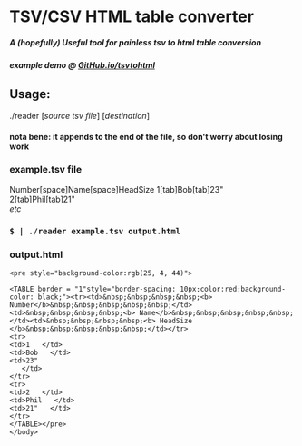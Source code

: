 # TSV/CSV HTML table converter
##### A (hopefully) Useful tool for painless tsv to html table conversion
##### example demo @ [GitHub.io/tsvtohtml](https://shipof123.github.io/tsvtohtml/index.html)
## Usage:
  ./reader [*source tsv file*] [*destination*]
#### nota bene: it appends to the end of the file, so don't worry about losing work
### example.tsv file
Number[space]Name[space]HeadSize
1[tab]Bob[tab]23"  
2[tab]Phil[tab]21"  
*etc*  
### `$ | ./reader example.tsv output.html`
### output.html
```
<pre style="background-color:rgb(25, 4, 44)">

<TABLE border = "1"style="border-spacing: 10px;color:red;background-color: black;"><tr><td>&nbsp;&nbsp;&nbsp;&nbsp;<b> Number</b>&nbsp;&nbsp;&nbsp;&nbsp;&nbsp;</td><td>&nbsp;&nbsp;&nbsp;&nbsp;<b> Name</b>&nbsp;&nbsp;&nbsp;&nbsp;&nbsp;</td><td>&nbsp;&nbsp;&nbsp;&nbsp;<b> HeadSize
</b>&nbsp;&nbsp;&nbsp;&nbsp;&nbsp;</td></tr>
<tr>
<td>1   </td>
<td>Bob   </td>
<td>23"
   </td>
</tr>
<tr>
<td>2   </td>
<td>Phil   </td>
<td>21"   </td>
</tr>
</TABLE></pre>
</body>
```
